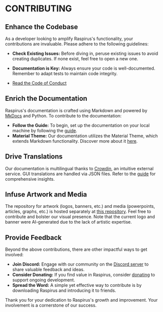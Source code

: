 # CONTRIBUTING

## Enhance the Codebase

As a developer looking to amplify Raspirus's functionality, your contributions are invaluable. Please adhere to the following guidelines:

- **Check Existing Issues:** Before diving in, peruse existing issues to avoid creating duplicates. If none exist, feel free to open a new one.

- **Documentation is Key:** Always ensure your code is well-documented. Remember to adapt tests to maintain code integrity.

- [Read the Code of Conduct](https://github.com/Raspirus/docs/blob/main/CODE_OF_CONDUCT.md)

## Enrich the Documentation

Raspirus's documentation is crafted using Markdown and powered by [MkDocs](https://www.mkdocs.org/user-guide/installation/) and Python. To contribute to the documentation:

- **Follow the Guide:** To begin, set up the documentation on your local machine by following the [guide](https://raspirus.github.io/docs/guides).
- **Material Theme:** Our documentation utilizes the Material Theme, which extends Markdown functionality. Discover more about it [here](https://squidfunk.github.io/mkdocs-material/reference).

## Drive Translations

Our documentation is multilingual thanks to [Crowdin](https://crowdin.com/project/raspirus), an intuitive external service. GUI translations are handled via JSON files. Refer to the [guide](https://raspirus.github.io/docs/guides) for comprehensive insights.

## Infuse Artwork and Media

The repository for artwork (logos, banners, etc.) and media (powerpoints, articles, graphs, etc.) is hosted separately at [this repository](https://github.com/Raspirus/media). Feel free to contribute and bolster our visual presence. Note that the current logo and banner were AI-generated due to the lack of artistic expertise.

## Provide Feedback

Beyond the above contributions, there are other impactful ways to get involved:

- **Join Discord:** Engage with our community on the [Discord server](https://discord.gg/Vx7fW9PA8B) to share valuable feedback and ideas.
- **Consider Donating:** If you find value in Raspirus, consider [donating](https://github.com/sponsors/Raspirus) to support ongoing development.
- **Spread the Word:** A simple yet effective way to contribute is by downloading Raspirus and introducing it to friends.

Thank you for your dedication to Raspirus's growth and improvement. Your involvement is a cornerstone of our success.
